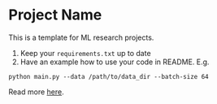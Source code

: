# Project Name

This is a template for ML research projects.

1. Keep your `requirements.txt` up to date
1. Have an example how to use your code in README. E.g.

```
python main.py --data /path/to/data_dir --batch-size 64
```

Read more [here](https://blog.metaflow.fr/tensorflow-a-proposal-of-good-practices-for-files-folders-and-models-architecture-f23171501ae3).
